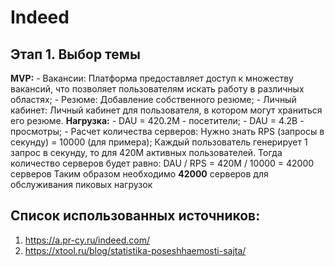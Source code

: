 # Indeed
## Этап 1. Выбор темы

 **MVP:**
	- Вакансии: Платформа предоставляет доступ к множеству вакансий, что позволяет пользователям искать работу в различных областях;
	- Резюме: Добавление собственного резюме;
	- Личный кабинет: Личный кабинет для пользователя, в котором могут храниться его резюме.
**Нагрузка:**
	- DAU = 420.2M - посетители;
	- DAU = 4.2B - просмотры;
	- Расчет количества серверов:
		Нужно знать RPS (запросы в секунду) = 10000 (для примера);
		 Каждый пользователь генерирует 1 запрос в секунду, то для 420M активных пользователей. Тогда количество серверов будет равно: DAU / RPS = 420M / 10000 = 42000 серверов
		 Таким образом необходимо **42000** серверов для обслуживания пиковых нагрузок
## Список использованных источников:
1. https://a.pr-cy.ru/indeed.com/
2. https://xtool.ru/blog/statistika-poseshhaemosti-sajta/
